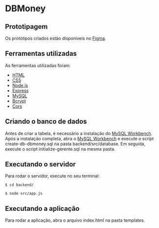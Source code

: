 # DBMoney

## Prototipagem
Os protótipos criados estão disponíveis no [Figma](https://www.figma.com/file/uE4ttHlxdNORl51ilv8rxB/DBMoney?node-id=0%3A1).

## Ferramentas utilizadas

As ferramentas utilizadas foram: 

- [HTML]()
- [CSS]()
- [Node.js](https://nodejs.org/en/)
- [Express](http://expressjs.com/)
- [MySQL](https://www.mysql.com/)
- [Bcrypt](https://www.npmjs.com/package/bcrypt)
- [Cors](https://www.npmjs.com/package/cors)

## Criando o banco de dados
Antes de criar a tabela, é necessário a instalação do [MySQL Workbench](https://dev.mysql.com/downloads/installer/). Após a instalação completa, abra o [MySQL Workbench](https://dev.mysql.com/downloads/installer/) e execute o script create-db-dbmoney.sql na pasta backend/src/database. Em seguida, execute o script initialize-gerente.sql na mesma pasta.

## Executando o servidor
Para rodar o servidor, execute no seu terminal:

```
$ cd backend/
```
```
$ node src/app.js
```

## Executando a aplicação
Para rodar a aplicação, abra o arquivo index.html na pasta templates. 

